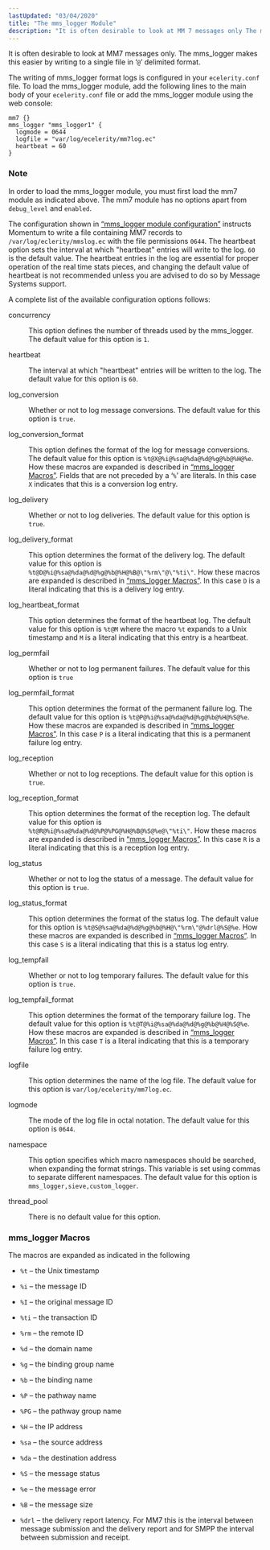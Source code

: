 ```yaml
---
lastUpdated: "03/04/2020"
title: "The mms_logger Module"
description: "It is often desirable to look at MM 7 messages only The mms logger makes this easier by writing to a single file in delimited format The writing of mms logger format logs is configured in your ecelerity conf file To load the mms logger module add the following lines..."
---
```


It is often desirable to look at MM7 messages only. The mms_logger makes this easier by writing to a single file in ‘`@`’ delimited format.

The writing of mms_logger format logs is configured in your `ecelerity.conf` file. To load the mms_logger module, add the following lines to the main body of your `ecelerity.conf` file or add the mms_logger module using the web console:

<a name="mobility.mm7.mms_logger.configuration"></a> 


```
mm7 {}
mms_logger "mms_logger1" {
  logmode = 0644
  logfile = "var/log/ecelerity/mm7log.ec"
  heartbeat = 60
}
```

### Note

In order to load the mms_logger module, you must first load the mm7 module as indicated above. The mm7 module has no options apart from `debug_level` and `enabled`.

The configuration shown in [“mms_logger module configuration”](/momentum/mobile/mobile-reference/mobility-mm-7-mms-logger#mobility.mm7.mms_logger.configuration) instructs Momentum to write a file containing MM7 records to `/var/log/eclerity/mmslog.ec` with the file permissions `0644`. The heartbeat option sets the interval at which "heartbeat" entries will write to the log. `60` is the default value. The heartbeat entries in the log are essential for proper operation of the real time stats pieces, and changing the default value of heartbeat is not recommended unless you are advised to do so by Message Systems support.

A complete list of the available configuration options follows:

<dl class="variablelist">

<dt>concurrency</dt>

<dd>

This option defines the number of threads used by the mms_logger. The default value for this option is `1`.

</dd>

<dt>heartbeat</dt>

<dd>

The interval at which "heartbeat" entries will be written to the log. The default value for this option is `60`.

</dd>

<dt>log_conversion</dt>

<dd>

Whether or not to log message conversions. The default value for this option is `true`.

</dd>

<dt>log_conversion_format</dt>

<dd>

This option defines the format of the log for message conversions. The default value for this option is `%t@X@%i@%sa@%da@%d@%g@%b@%H@%e`. How these macros are expanded is described in [“mms_logger Macros”](/momentum/mobile/mobile-reference/mobility-mm-7-mms-logger#mobility.mm7.mms_logger.macros). Fields that are not preceded by a ‘`%`’ are literals. In this case `X` indicates that this is a conversion log entry.

</dd>

<dt>log_delivery</dt>

<dd>

Whether or not to log deliveries. The default value for this option is `true`.

</dd>

<dt>log_delivery_format</dt>

<dd>

This option determines the format of the delivery log. The default value for this option is `%t@D@%i@%sa@%da@%d@%g@%b@%H@%B@\"%rm\"@\"%ti\"`. How these macros are expanded is described in [“mms_logger Macros”](/momentum/mobile/mobile-reference/mobility-mm-7-mms-logger#mobility.mm7.mms_logger.macros). In this case `D` is a literal indicating that this is a delivery log entry.

</dd>

<dt>log_heartbeat_format</dt>

<dd>

This option determines the format of the heartbeat log. The default value for this option is `%t@M` where the macro `%t` expands to a Unix timestamp and `M` is a literal indicating that this entry is a heartbeat.

</dd>

<dt>log_permfail</dt>

<dd>

Whether or not to log permanent failures. The default value for this option is `true`

</dd>

<dt>log_permfail_format</dt>

<dd>

This option determines the format of the permanent failure log. The default value for this option is `%t@P@%i@%sa@%da@%d@%g@%b@%H@%S@%e`. How these macros are expanded is described in [“mms_logger Macros”](/momentum/mobile/mobile-reference/mobility-mm-7-mms-logger#mobility.mm7.mms_logger.macros). In this case `P` is a literal indicating that this is a permanent failure log entry.

</dd>

<dt>log_reception</dt>

<dd>

Whether or not to log receptions. The default value for this option is `true`.

</dd>

<dt>log_reception_format</dt>

<dd>

This option determines the format of the reception log. The default value for this option is `%t@R@%i@%sa@%da@%d@%P@%PG@%H@%B@%S@%e@\"%ti\"`. How these macros are expanded is described in [“mms_logger Macros”](/momentum/mobile/mobile-reference/mobility-mm-7-mms-logger#mobility.mm7.mms_logger.macros). In this case `R` is a literal indicating that this is a reception log entry.

</dd>

<dt>log_status</dt>

<dd>

Whether or not to log the status of a message. The default value for this option is `true`.

</dd>

<dt>log_status_format</dt>

<dd>

This option determines the format of the status log. The default value for this option is `%t@S@%sa@%da@%d@%g@%b@%H@\"%rm\"@%drl@%S@%e`. How these macros are expanded is described in [“mms_logger Macros”](/momentum/mobile/mobile-reference/mobility-mm-7-mms-logger#mobility.mm7.mms_logger.macros). In this case `S` is a literal indicating that this is a status log entry.

</dd>

<dt>log_tempfail</dt>

<dd>

Whether or not to log temporary failures. The default value for this option is `true`.

</dd>

<dt>log_tempfail_format</dt>

<dd>

This option determines the format of the temporary failure log. The default value for this option is `%t@T@%i@%sa@%da@%d@%g@%b@%H@%S@%e`. How these macros are expanded is described in [“mms_logger Macros”](/momentum/mobile/mobile-reference/mobility-mm-7-mms-logger#mobility.mm7.mms_logger.macros). In this case `T` is a literal indicating that this is a temporary failure log entry.

</dd>

<dt>logfile</dt>

<dd>

This option determines the name of the log file. The default value for this option is `var/log/ecelerity/mm7log.ec`.

</dd>

<dt>logmode</dt>

<dd>

The mode of the log file in octal notation. The default value for this option is `0644`.

</dd>

<dt>namespace</dt>

<dd>

This option specifies which macro namespaces should be searched, when expanding the format strings. This variable is set using commas to separate different namespaces. The default value for this option is `mms_logger,sieve,custom_logger`.

</dd>

<dt>thread_pool</dt>

<dd>

There is no default value for this option.

</dd>

</dl>

### <a name="mobility.mm7.mms_logger.macros"></a> mms_logger Macros

The macros are expanded as indicated in the following

*   `%t` – the Unix timestamp

*   `%i` – the message ID

*   `%I` – the original message ID

*   `%ti` – the transaction ID

*   `%rm` – the remote ID

*   `%d` – the domain name

*   `%g` – the binding group name

*   `%b` – the binding name

*   `%P` – the pathway name

*   `%PG` – the pathway group name

*   `%H` – the IP address

*   `%sa` – the source address

*   `%da` – the destination address

*   `%S` – the message status

*   `%e` – the message error

*   `%B` – the message size

*   `%drl` – the delivery report latency. For MM7 this is the interval between message submission and the delivery report and for SMPP the interval between submission and receipt.